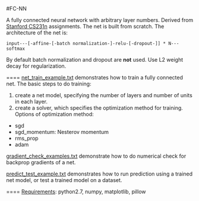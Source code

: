 #FC-NN

A fully connected neural network with arbitrary layer numbers. Derived from 
[Stanford CS231n] assignments. The net is built from scratch. 
The architecture of the net is:

`input---[-affine-[-batch normalization-]-relu-[-dropout-]] * N---softmax`

By default batch normalization and dropout are **not** used. Use L2 weight decay
for regularization.

====
[net_train_example.txt] demonstrates how to train a fully connected net.
The basic steps to do training:
 1. create a net model, specifying the number of layers and number of units in each layer.
 2. create a solver, which specifies the optimization method for training.
 Options of optimization method:
  - sgd
  - sgd_momentum: Nesterov momentum
  - rms_prop
  - adam

[gradient_check_examples.txt] demonstrate how to do numerical check for backprop
gradients of a net.

[predict_test_example.txt] demonstrates how to run prediction using a trained 
net model, or test a trained model on a dataset.

====
[Requirements]: python2.7, numpy, matplotlib, pillow


[Stanford CS231n]: http://cs231n.github.io/
[net_train_example.txt]: https://github.com/edwinfj/fc-nn/blob/master/net_train_example.txt
[gradient_check_examples.txt]: https://github.com/edwinfj/fc-nn/blob/master/gradient_check_examples.txt
[predict_test_example.txt]: https://github.com/edwinfj/fc-nn/blob/master/predict_test_example.txt
[Requirements]: https://github.com/edwinfj/fc-nn/blob/master/requirements.txt
